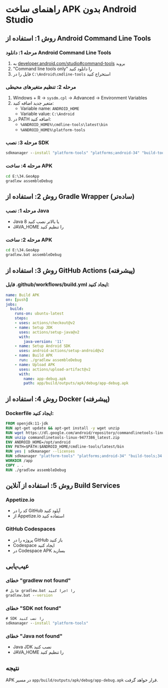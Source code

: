 # راهنمای ساخت APK بدون Android Studio

## روش 1: استفاده از Android Command Line Tools

### مرحله 1: دانلود Android Command Line Tools
1. به [developer.android.com/studio#command-tools](https://developer.android.com/studio#command-tools) بروید
2. "Command line tools only" را دانلود کنید
3. فایل را در `C:\Android\cmdline-tools` استخراج کنید

### مرحله 2: تنظیم متغیرهای محیطی
1. Windows + R → `sysdm.cpl` → Advanced → Environment Variables
2. متغیر جدید اضافه کنید:
   - Variable name: `ANDROID_HOME`
   - Variable value: `C:\Android`
3. در PATH اضافه کنید:
   - `%ANDROID_HOME%\cmdline-tools\latest\bin`
   - `%ANDROID_HOME%\platform-tools`

### مرحله 3: نصب SDK
```cmd
sdkmanager --install "platform-tools" "platforms;android-34" "build-tools;34.0.0"
```

### مرحله 4: ساخت APK
```cmd
cd E:\34.GeoApp
gradlew assembleDebug
```

## روش 2: استفاده از Gradle Wrapper (ساده‌تر)

### مرحله 1: نصب Java
- Java 8 یا بالاتر نصب کنید
- JAVA_HOME را تنظیم کنید

### مرحله 2: ساخت APK
```cmd
cd E:\34.GeoApp
gradlew.bat assembleDebug
```

## روش 3: استفاده از GitHub Actions (پیشرفته)

### فایل .github/workflows/build.yml ایجاد کنید:
```yaml
name: Build APK
on: [push]
jobs:
  build:
    runs-on: ubuntu-latest
    steps:
    - uses: actions/checkout@v2
    - name: Setup JDK
      uses: actions/setup-java@v2
      with:
        java-version: '11'
    - name: Setup Android SDK
      uses: android-actions/setup-android@v2
    - name: Build APK
      run: ./gradlew assembleDebug
    - name: Upload APK
      uses: actions/upload-artifact@v2
      with:
        name: app-debug.apk
        path: app/build/outputs/apk/debug/app-debug.apk
```

## روش 4: استفاده از Docker (پیشرفته)

### Dockerfile ایجاد کنید:
```dockerfile
FROM openjdk:11-jdk
RUN apt-get update && apt-get install -y wget unzip
RUN wget https://dl.google.com/android/repository/commandlinetools-linux-9477386_latest.zip
RUN unzip commandlinetools-linux-9477386_latest.zip
ENV ANDROID_HOME=/opt/android
ENV PATH=$PATH:$ANDROID_HOME/cmdline-tools/latest/bin
RUN yes | sdkmanager --licenses
RUN sdkmanager "platform-tools" "platforms;android-34" "build-tools;34.0.0"
WORKDIR /app
COPY . .
RUN ./gradlew assembleDebug
```

## روش 5: استفاده از آنلاین Build Services

### Appetize.io
- کد را در GitHub آپلود کنید
- از Appetize.io استفاده کنید

### GitHub Codespaces
- پروژه را در GitHub باز کنید
- Codespace ایجاد کنید
- در Codespace APK بسازید

## عیب‌یابی

### خطای "gradlew not found"
```cmd
# فایل gradlew.bat را اجرا کنید
gradlew.bat --version
```

### خطای "SDK not found"
```cmd
# SDK را نصب کنید
sdkmanager --install "platform-tools"
```

### خطای "Java not found"
- Java JDK نصب کنید
- JAVA_HOME را تنظیم کنید

## نتیجه
APK در مسیر `app/build/outputs/apk/debug/app-debug.apk` قرار خواهد گرفت.

